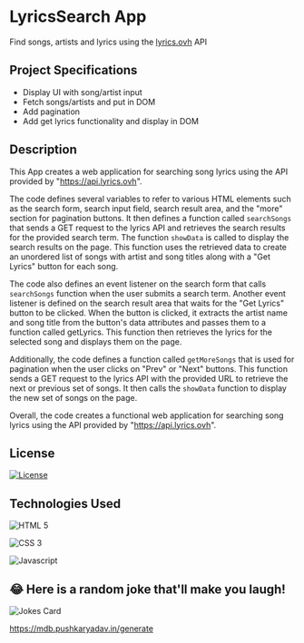 # LyricsSearch App

Find songs, artists and lyrics using the [lyrics.ovh](https://lyrics.ovh) API

## Project Specifications

- Display UI with song/artist input
- Fetch songs/artists and put in DOM
- Add pagination
- Add get lyrics functionality and display in DOM

## Description

This App creates a web application for searching song lyrics using the API provided by "https://api.lyrics.ovh".

The code defines several variables to refer to various HTML elements such as the search form, search input field, search result area, and the "more" section for pagination buttons. It then defines a function called `searchSongs` that sends a GET request to the lyrics API and retrieves the search results for the provided search term. The function `showData` is called to display the search results on the page. This function uses the retrieved data to create an unordered list of songs with artist and song titles along with a "Get Lyrics" button for each song.

The code also defines an event listener on the search form that calls `searchSongs` function when the user submits a search term. Another event listener is defined on the search result area that waits for the "Get Lyrics" button to be clicked. When the button is clicked, it extracts the artist name and song title from the button's data attributes and passes them to a function called getLyrics. This function then retrieves the lyrics for the selected song and displays them on the page.

Additionally, the code defines a function called `getMoreSongs` that is used for pagination when the user clicks on "Prev" or "Next" buttons. This function sends a GET request to the lyrics API with the provided URL to retrieve the next or previous set of songs. It then calls the `showData` function to display the new set of songs on the page.

Overall, the code creates a functional web application for searching song lyrics using the API provided by "https://api.lyrics.ovh".

## License

[![License](https://img.shields.io/badge/License-Apache_2.0-blue.svg)](https://opensource.org/licenses/Apache-2.0)

## Technologies Used

![HTML 5](https://img.shields.io/badge/HTML5-E34F26?style=for-the-badge&logo=html5&logoColor=white)

![CSS 3](https://img.shields.io/badge/CSS3-1572B6?style=for-the-badge&logo=css3&logoColor=white)

![Javascript](https://img.shields.io/badge/JavaScript-F7DF1E?style=for-the-badge&logo=javascript&logoColor=black)


## 😂 Here is a random joke that'll make you laugh!

![Jokes Card](https://readme-jokes.vercel.app/api)

https://mdb.pushkaryadav.in/generate
